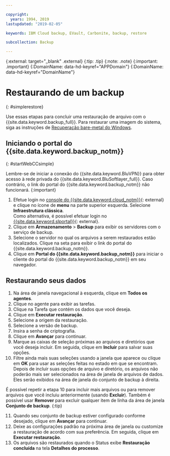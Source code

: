 ```yaml
---

copyright:
  years: 1994, 2019
lastupdated: "2019-02-05"

keywords: IBM Cloud backup, EVault, Carbonite, backup, restore

subcollection: Backup

---
```

{:external: target="_blank" .external}
{:tip: .tip}
{:note: .note}
{:important: .important}
{:DomainName: data-hd-keyref="APPDomain"}
{:DomainName: data-hd-keyref="DomainName"}

# Restaurando de um backup
{: #simplerestore}

Use essas etapas para concluir uma restauração de arquivo com o {{site.data.keyword.backup_full}}. Para restaurar uma imagem do sistema, siga as instruções de [Recuperação bare-metal do Windows](/docs/infrastructure/Backup?topic=Backup-restoreBMR#restoreBMR).

## Iniciando o portal do {{site.data.keyword.backup_notm}}
{: #startWebCCsimple}

Lembre-se de iniciar a conexão do {{site.data.keyword.BluVPN}} para obter acesso à rede privada
do {{site.data.keyword.BluSoftlayer_full}}. Caso contrário, o link do portal do {{site.data.keyword.backup_notm}} não funcionará.
{:important}

1. Efetue login no [console do {{site.data.keyword.cloud_notm}}](https://{DomainName}){: external} e clique no ícone de **menu** na parte superior esquerda. Selecione **Infraestrutura clássica**. <br/>
   Como alternativa, é possível efetuar login no [{{site.data.keyword.slportal}}](https://control.softlayer.com/){: external}.
2. Clique em **Armazenamento** > **Backup** para exibir os
servidores com o serviço de backup.
3. Selecione o servidor no qual os arquivos a serem restaurados estão localizados. Clique na seta para exibir o link do portal do {{site.data.keyword.backup_notm}}.
4. Clique em **Portal do {{site.data.keyword.backup_notm}}** para iniciar o cliente do portal do {{site.data.keyword.backup_notm}} em seu navegador.

## Restaurando seus dados

1. Na área de janela navegacional à esquerda, clique em **Todos os agentes**.
2. Clique no agente para exibir as tarefas.
3. Clique na Tarefa que contém os dados que você deseja.
4. Clique em **Executar restauração**.
5. Selecione a origem da restauração.
6. Selecione a versão de backup.
7. Insira a senha de criptografia.
8. Clique em **Avançar** para continuar.
9. Marque as caixas de seleção próximas ao arquivos e diretórios que você deseja incluir. Em seguida, clique em **Incluir** para salvar suas opções.
10. Filtre ainda mais suas seleções usando a janela que aparece ou clique em **OK** para usar as seleções feitas no estado em que se encontram.
Depois de incluir suas opções de arquivo e diretório, os arquivos não poderão mais ser selecionados na área de janela de arquivos de dados. Eles serão exibidos na área de janela do conjunto de backup à direita.

   É possível repetir a etapa 10 para incluir mais arquivos ou para remover arquivos que você incluiu
anteriormente (usando **Excluir**). Também é possível usar **Remover** para excluir qualquer
item de linha da área de janela **Conjunto de backup**.
   {:tip}

11. Quando seu conjunto de backup estiver configurado conforme desejado, clique em **Avançar** para continuar.
12. Deixe as configurações padrão na próxima área de janela ou customize a restauração de acordo com sua preferência. Em seguida, clique em **Executar restauração**.
13. Os arquivos são restaurados quando o Status exibe **Restauração concluída** na tela **Detalhes do processo**.
